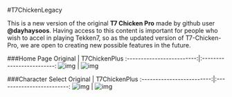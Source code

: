 #T7ChickenLegacy

This is a new version of the original **T7 Chicken Pro** made by github user __@dayhaysoos__. Having access to this content is important for people who wish to accel in playing Tekken7, so as the updated version of T7-Chicken-Pro, we are open to creating new possible features in the future.

###Home Page
Original | T7ChickenPlus
:-------------------------:|:-------------------------:
![img](./assets/READ_ME_IMAGES/homepage_original.PNG)  |  ![img](./assets/READ_ME_IMAGES/homepage_updated.png)

###Character Select
Original | T7ChickenPlus
:-------------------------:|:-------------------------:
![img](./assets/READ_ME_IMAGES/characterselect_original.PNG)  |  ![img](./assets/READ_ME_IMAGES/characterselect_updated.png)

